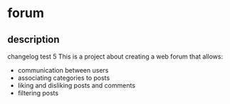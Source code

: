 # forum

## description
changelog test 5
This is a project about creating a web forum that allows:

- communication between users
- associating categories to posts
- liking and disliking posts and comments
- filtering posts
